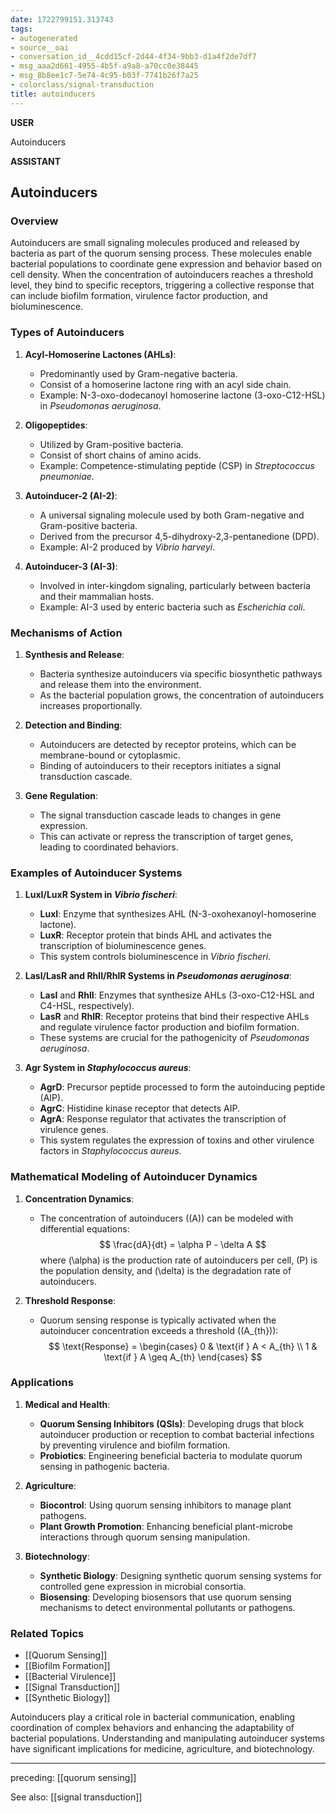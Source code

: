 ```yaml
---
date: 1722799151.313743
tags:
- autogenerated
- source__oai
- conversation_id__4cdd15cf-2d44-4f34-9bb3-d1a4f2de7df7
- msg_aaa2d661-4955-4b5f-a9a8-a70cc0e38445
- msg_8b8ee1c7-5e74-4c95-b03f-7741b26f7a25
- colorclass/signal-transduction
title: autoinducers
---
```


**USER**

Autoinducers


**ASSISTANT**

## Autoinducers

### Overview

Autoinducers are small signaling molecules produced and released by bacteria as part of the quorum sensing process. These molecules enable bacterial populations to coordinate gene expression and behavior based on cell density. When the concentration of autoinducers reaches a threshold level, they bind to specific receptors, triggering a collective response that can include biofilm formation, virulence factor production, and bioluminescence.

### Types of Autoinducers

1. **Acyl-Homoserine Lactones (AHLs)**:
    - Predominantly used by Gram-negative bacteria.
    - Consist of a homoserine lactone ring with an acyl side chain.
    - Example: N-3-oxo-dodecanoyl homoserine lactone (3-oxo-C12-HSL) in *Pseudomonas aeruginosa*.

2. **Oligopeptides**:
    - Utilized by Gram-positive bacteria.
    - Consist of short chains of amino acids.
    - Example: Competence-stimulating peptide (CSP) in *Streptococcus pneumoniae*.

3. **Autoinducer-2 (AI-2)**:
    - A universal signaling molecule used by both Gram-negative and Gram-positive bacteria.
    - Derived from the precursor 4,5-dihydroxy-2,3-pentanedione (DPD).
    - Example: AI-2 produced by *Vibrio harveyi*.

4. **Autoinducer-3 (AI-3)**:
    - Involved in inter-kingdom signaling, particularly between bacteria and their mammalian hosts.
    - Example: AI-3 used by enteric bacteria such as *Escherichia coli*.

### Mechanisms of Action

1. **Synthesis and Release**:
    - Bacteria synthesize autoinducers via specific biosynthetic pathways and release them into the environment.
    - As the bacterial population grows, the concentration of autoinducers increases proportionally.

2. **Detection and Binding**:
    - Autoinducers are detected by receptor proteins, which can be membrane-bound or cytoplasmic.
    - Binding of autoinducers to their receptors initiates a signal transduction cascade.

3. **Gene Regulation**:
    - The signal transduction cascade leads to changes in gene expression.
    - This can activate or repress the transcription of target genes, leading to coordinated behaviors.

### Examples of Autoinducer Systems

1. **LuxI/LuxR System in *Vibrio fischeri***:
    - **LuxI**: Enzyme that synthesizes AHL (N-3-oxohexanoyl-homoserine lactone).
    - **LuxR**: Receptor protein that binds AHL and activates the transcription of bioluminescence genes.
    - This system controls bioluminescence in *Vibrio fischeri*.

2. **LasI/LasR and RhlI/RhlR Systems in *Pseudomonas aeruginosa***:
    - **LasI** and **RhlI**: Enzymes that synthesize AHLs (3-oxo-C12-HSL and C4-HSL, respectively).
    - **LasR** and **RhlR**: Receptor proteins that bind their respective AHLs and regulate virulence factor production and biofilm formation.
    - These systems are crucial for the pathogenicity of *Pseudomonas aeruginosa*.

3. **Agr System in *Staphylococcus aureus***:
    - **AgrD**: Precursor peptide processed to form the autoinducing peptide (AIP).
    - **AgrC**: Histidine kinase receptor that detects AIP.
    - **AgrA**: Response regulator that activates the transcription of virulence genes.
    - This system regulates the expression of toxins and other virulence factors in *Staphylococcus aureus*.

### Mathematical Modeling of Autoinducer Dynamics

1. **Concentration Dynamics**:
    - The concentration of autoinducers (\(A\)) can be modeled with differential equations:
      $$
      \frac{dA}{dt} = \alpha P - \delta A
      $$
      where \(\alpha\) is the production rate of autoinducers per cell, \(P\) is the population density, and \(\delta\) is the degradation rate of autoinducers.

2. **Threshold Response**:
    - Quorum sensing response is typically activated when the autoinducer concentration exceeds a threshold (\(A_{th}\)):
      $$
      \text{Response} = 
      \begin{cases} 
      0 & \text{if } A < A_{th} \\
      1 & \text{if } A \geq A_{th}
      \end{cases}
      $$

### Applications

1. **Medical and Health**:
    - **Quorum Sensing Inhibitors (QSIs)**: Developing drugs that block autoinducer production or reception to combat bacterial infections by preventing virulence and biofilm formation.
    - **Probiotics**: Engineering beneficial bacteria to modulate quorum sensing in pathogenic bacteria.

2. **Agriculture**:
    - **Biocontrol**: Using quorum sensing inhibitors to manage plant pathogens.
    - **Plant Growth Promotion**: Enhancing beneficial plant-microbe interactions through quorum sensing manipulation.

3. **Biotechnology**:
    - **Synthetic Biology**: Designing synthetic quorum sensing systems for controlled gene expression in microbial consortia.
    - **Biosensing**: Developing biosensors that use quorum sensing mechanisms to detect environmental pollutants or pathogens.

### Related Topics

- [[Quorum Sensing]]
- [[Biofilm Formation]]
- [[Bacterial Virulence]]
- [[Signal Transduction]]
- [[Synthetic Biology]]

Autoinducers play a critical role in bacterial communication, enabling coordination of complex behaviors and enhancing the adaptability of bacterial populations. Understanding and manipulating autoinducer systems have significant implications for medicine, agriculture, and biotechnology.


---

preceding: [[quorum sensing]]

See also: [[signal transduction]]